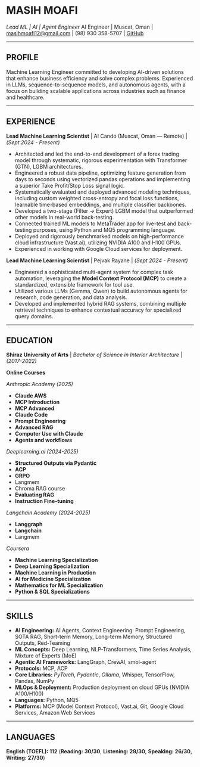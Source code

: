 # MASIH MOAFI
*Lead ML | AI | Agent Engineer*
AI Engineer | Muscat, Oman | masihmoafi12@gmail.com | (98) 930 358-5707 | [GitHub](https://github.com/MasihMoafi)

---

## PROFILE
Machine Learning Engineer committed to developing AI-driven solutions that enhance business efficiency and solve complex problems. Experienced in LLMs, sequence-to-sequence models, and autonomous agents, with a focus on building scalable applications across industries such as finance and healthcare.

---

## EXPERIENCE

**Lead Machine Learning Scientist** | AI Cando (Muscat, Oman — Remote) | *(Sept 2024 - Present)*
- Architected and led the end-to-end development of a forex trading model through systematic, rigorous experimentation with Transformer (GTN), LGBM architectures.
- Engineered a robust data pipeline, optimizing feature generation from days to seconds using vectorized pandas operations and implementing a superior Take Profit/Stop Loss signal logic.
- Systematically evaluated and deployed advanced modeling techniques, including custom weighted cross-entropy and focal loss functions, learnable time-based embeddings, and multiple classifier backbones.
- Developed a two-stage (Filter → Expert) LGBM model that outperformed other models in real-world back-testing.
- Connected trained ML models to MetaTrader app for live-test and back-testing purposes, using Python and MQ5 programming language.
- Deployed and rigorously benchmarked models on high-performance cloud infrastructure (Vast.ai), utilizing NVIDIA A100 and H100 GPUs.
- Experienced in working with Google Cloud services for deployment.

**Lead Machine Learning Scientist** | Pejvak Rayane | *(Sept 2024 - Present)*
- Engineered a sophisticated multi-agent system for complex task automation, leveraging the **Model Context Protocol (MCP)** to create a standardized, extensible framework for tool use.
- Utilized various LLMs (Gemma, Qwen) to build autonomous agents for research, code generation, and data analysis.
- Developed and implemented hybrid RAG systems, combining multiple retrieval techniques to enhance contextual accuracy for specialized query domains.

---

## EDUCATION

**Shiraz University of Arts** | *Bachelor of Science in Interior Architecture* | *(2017-2022)*

**Online Courses**

*Anthropic Academy (2025)*
- **Claude AWS**
- **MCP Introduction**
- **MCP Advanced**
- **Claude Code**
- **Prompt Engineering**
- **Advanced RAG**
- **Computer Use with Claude**
- **Agents and workflows**

*Deeplearning.ai (2024-2025)*
- **Structured Outputs via Pydantic**
- **ACP**
- **GRPO**
- Langmem
- Chroma RAG course
- **Evaluating RAG**
- **Instruction Fine-tuning**

*Langchain Academy (2024-2025)*
- **Langgraph**
- **Langchain**
- Langmem

*Coursera*
- **Machine Learning Specialization**
- **Deep Learning Specialization**
- **Machine Learning in Production**
- **AI for Medicine Specialization**
- **Mathematics for ML Specialization**
- **Python & SQL Specializations**

---

## SKILLS
- **AI Engineering:** AI Agents, Context Engineering: Prompt Engineering, SOTA RAG, Short-term Memory, Long-term Memory, Structured Outputs, Red-Teaming
- **ML Concepts:** Deep Learning, NLP-Transformers, Time Series Analysis, Mixture of Experts (MoE)
- **Agentic AI Frameworks:** LangGraph, CrewAI, smol-agent
- **Protocols:** MCP, ACP
- **Core Libraries:** *PyTorch*, *Pydantic*, *Ollama*, Whisper, TensorFlow, Pandas, NumPy
- **MLOps & Deployment:** Production deployment on cloud GPUs (NVIDIA A100/H100)
- **Languages:** Python, MQ5
- **Platforms:** MCP (Model Context Protocol), Vast.ai, Git, Google Cloud Services, Amazon Web Services

---

## LANGUAGES
**English (TOEFL): 112** (**Reading: 30/30**, **Listening: 29/30**, **Speaking: 26/30**, **Writing: 27/30**)